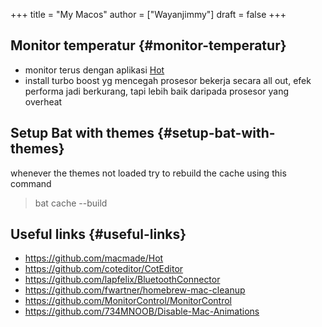 +++
title = "My Macos"
author = ["Wayanjimmy"]
draft = false
+++

## Monitor temperatur {#monitor-temperatur}

-   monitor terus dengan aplikasi [Hot](https://github.com/macmade/Hot)
-   install turbo boost yg mencegah prosesor bekerja secara all out, efek performa jadi berkurang, tapi lebih baik daripada prosesor yang overheat


## Setup Bat with themes {#setup-bat-with-themes}

whenever the themes not loaded try to rebuild the cache using this command

> bat cache --build


## Useful links {#useful-links}

-   <https://github.com/macmade/Hot>
-   <https://github.com/coteditor/CotEditor>
-   <https://github.com/lapfelix/BluetoothConnector>
-   <https://github.com/fwartner/homebrew-mac-cleanup>
-   <https://github.com/MonitorControl/MonitorControl>
-   <https://github.com/734MNOOB/Disable-Mac-Animations>

